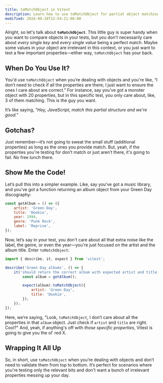 ```yaml
---
title: toMatchObject in Vitest
description: Learn how to use toMatchObject for partial object matching in tests.
modified: 2024-09-28T12:54:21-06:00
---
```


Alright, so let's talk about **`toMatchObject`**. This little guy is super handy when you want to compare objects in your tests, but you don't necessarily care about *every single key* and *every single value* being a perfect match. Maybe some values in your object are irrelevant in this context, or you just want to test a few important properties—either way, `toMatchObject` has your back.

## When Do You Use It?

You'd use `toMatchObject` when you’re dealing with objects and you're like, “I don’t need to check if all the properties are there; I just want to ensure the ones I care about are correct.” For instance, say you’ve got a monster object with 20 properties, but in this specific test, you only care about, like, 3 of them matching. This is the guy you want.

It’s like saying, *"Hey, JavaScript, match this partial structure and we're good."*

## Gotchas?

Just remember—it’s not going to sweat the small stuff (additional properties) as long as the ones you provide match. But, yeah, if the properties you're testing for don’t match or just aren’t there, it's going to fail. No free lunch there.

## Show Me the Code!

Let’s pull this into a simpler example. Like, say you’ve got a music library, and you’ve got a function returning an album object from your Green Day discography:

```js
const getAlbum = () => ({
	artist: 'Green Day',
	title: 'Dookie',
	year: 1994,
	genre: 'Punk Rock',
	label: 'Reprise',
});
```

Now, let’s say in your test, you don't care about all that extra noise like the label, the genre, or even the year—you're just focused on the artist and the album title. Enter `toMatchObject`:

```js
import { describe, it, expect } from 'vitest';

describe('Green Day albums', () => {
	it('should return the correct album with expected artist and title', () => {
		const album = getAlbum();

		expect(album).toMatchObject({
			artist: 'Green Day',
			title: 'Dookie',
		});
	});
});
```

Here, we’re saying, "Look, `toMatchObject`, I don’t care about all the properties in that `album` object. Just check if `artist` and `title` are right. Cool?" And, yeah, if anything's off with *those specific properties*, Vitest is going to give you the ol' red X.

## Wrapping It All Up

So, in short, use `toMatchObject` when you’re dealing with objects and don’t need to validate them from top to bottom. It’s perfect for scenarios where you're testing only the relevant bits and don't want a bunch of irrelevant properties messing up your day.
